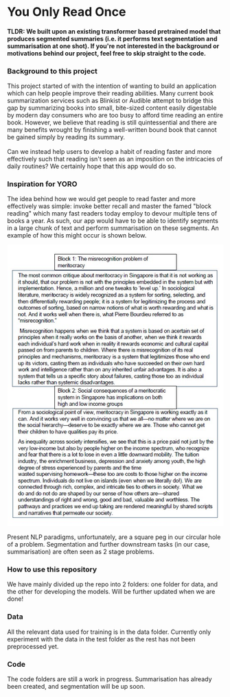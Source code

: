 # You Only Read Once 

#### TLDR: We built upon an existing transformer based pretrained model that produces segmented summaries (i.e. it performs text segmentation and summarisation at one shot). If you're not interested in the background or motivations behind our project, feel free to skip straight to the code. 

### Background to this project
This project started of with the intention of wanting to build an application which can help people improve their reading abilities. 
Many current book summarization services such as Blinkist or Audible attempt to bridge this gap by summarizing books into small, bite-sized content easily digestable by modern day consumers who are too busy to afford time reading an entire book. 
However, we believe that reading is still quintessential and there are many benefits wrought by finishing a well-written bound book that cannot be gained simply by reading its summary. <br><br>
Can we instead help users to develop a habit of reading faster and more effectively such that reading isn't seen as an imposition on the intricacies of daily routines? We certainly hope that this app would do so. 

### Inspiration for YORO
The idea behind how we would get people to read faster and more effectively was simple: invoke better recall and master the famed "block reading" which many fast readers today employ to devour multiple tens of books a year. As such, our app would have to be able to identify segments in a large chunk of text and perform summarisation on these segments. An example of how this might occur is shown below.  

  <p align="center"><img src="utils/imgs/example.jpg" alt="Excerpt taken from This is What Inequality Looks Like by Teo Yeo Yenn, Pg 31-32"></p>
  
Present NLP paradigms, unfortunately, are a square peg in our circular hole of a problem. Segmentation and further downstream tasks (in our case, summarisation) are often seen as 2 stage problems. 

### How to use this repository 
We have mainly divided up the repo into 2 folders: one folder for data, and the other for developing the models. Will be further updated when we are done!

### Data
All the relevant data used for training is in the data folder. Currently only experiment with the data in the test folder as the rest has not been preprocessed yet. <br> 

### Code
The code folders are still a work in progress. Summarisation has already been created, and segmentation will be up soon. <br>
